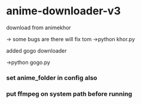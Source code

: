 # anime-downloader-v3

download from animekhor
  
  -> some bugs are there will fix tom
  ->python khor.py

added gogo downloader
  
  ->python gogo.py


### set anime_folder in config also

### put ffmpeg on system path before running
